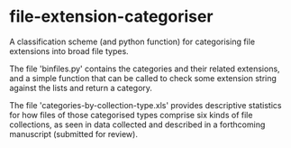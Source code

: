 # file-extension-categoriser
A classification scheme (and python function) for categorising file extensions into broad file types.

The file 'binfiles.py' contains the categories and their related extensions, and a simple function that can be called to check some extension string against the lists and return a category.

The file 'categories-by-collection-type.xls' provides descriptive statistics for how files of those categorised types comprise six kinds of file collections, as seen in data collected and described in a forthcoming manuscript (submitted for review).
